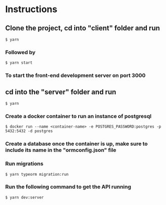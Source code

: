 # Instructions

## Clone the project, cd into "client" folder and run

`$ yarn`

### Followed by

`$ yarn start`

### To start the front-end development server on port 3000

## cd into the "server" folder and run

`$ yarn `

### Create a docker container to run an instance of postgresql

`$ docker run --name <container-name> -e POSTGRES_PASSWORD:postgres -p 5432:5432 -d postgres`

### Create a database once the container is up, make sure to include its name in the "ormconfig.json" file

### Run migrations

`$ yarn typeorm migration:run`

### Run the following command to get the API running

`$ yarn dev:server`
